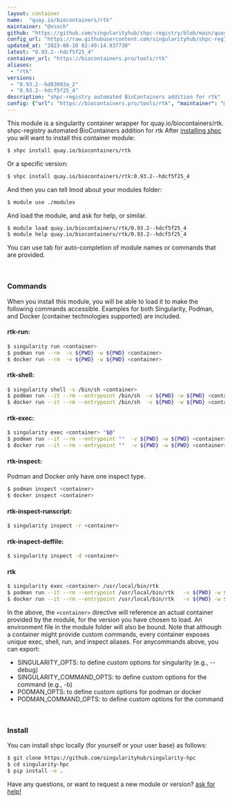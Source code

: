 ```yaml
---
layout: container
name:  "quay.io/biocontainers/rtk"
maintainer: "@vsoch"
github: "https://github.com/singularityhub/shpc-registry/blob/main/quay.io/biocontainers/rtk/container.yaml"
config_url: "https://raw.githubusercontent.com/singularityhub/shpc-registry/main/quay.io/biocontainers/rtk/container.yaml"
updated_at: "2023-08-10 02:49:14.937738"
latest: "0.93.2--hdcf5f25_4"
container_url: "https://biocontainers.pro/tools/rtk"
aliases:
 - "rtk"
versions:
 - "0.93.2--hd03093a_2"
 - "0.93.2--hdcf5f25_4"
description: "shpc-registry automated BioContainers addition for rtk"
config: {"url": "https://biocontainers.pro/tools/rtk", "maintainer": "@vsoch", "description": "shpc-registry automated BioContainers addition for rtk", "latest": {"0.93.2--hdcf5f25_4": "sha256:a33adc45a383d9cf2aa44eb469e360e630702db184b271af6b4b24be3c67394f"}, "tags": {"0.93.2--hd03093a_2": "sha256:d597102d8d468ab21ec4c46b8bc40b5d4fbaa9c1ecf3f390989da60214515b0b", "0.93.2--hdcf5f25_4": "sha256:a33adc45a383d9cf2aa44eb469e360e630702db184b271af6b4b24be3c67394f"}, "docker": "quay.io/biocontainers/rtk", "aliases": {"rtk": "/usr/local/bin/rtk"}}
---
```


This module is a singularity container wrapper for quay.io/biocontainers/rtk.
shpc-registry automated BioContainers addition for rtk
After [installing shpc](#install) you will want to install this container module:


```bash
$ shpc install quay.io/biocontainers/rtk
```

Or a specific version:

```bash
$ shpc install quay.io/biocontainers/rtk:0.93.2--hdcf5f25_4
```

And then you can tell lmod about your modules folder:

```bash
$ module use ./modules
```

And load the module, and ask for help, or similar.

```bash
$ module load quay.io/biocontainers/rtk/0.93.2--hdcf5f25_4
$ module help quay.io/biocontainers/rtk/0.93.2--hdcf5f25_4
```

You can use tab for auto-completion of module names or commands that are provided.

<br>

### Commands

When you install this module, you will be able to load it to make the following commands accessible.
Examples for both Singularity, Podman, and Docker (container technologies supported) are included.

#### rtk-run:

```bash
$ singularity run <container>
$ podman run --rm  -v ${PWD} -w ${PWD} <container>
$ docker run --rm  -v ${PWD} -w ${PWD} <container>
```

#### rtk-shell:

```bash
$ singularity shell -s /bin/sh <container>
$ podman run --it --rm --entrypoint /bin/sh  -v ${PWD} -w ${PWD} <container>
$ docker run --it --rm --entrypoint /bin/sh  -v ${PWD} -w ${PWD} <container>
```

#### rtk-exec:

```bash
$ singularity exec <container> "$@"
$ podman run --it --rm --entrypoint ""  -v ${PWD} -w ${PWD} <container> "$@"
$ docker run --it --rm --entrypoint ""  -v ${PWD} -w ${PWD} <container> "$@"
```

#### rtk-inspect:

Podman and Docker only have one inspect type.

```bash
$ podman inspect <container>
$ docker inspect <container>
```

#### rtk-inspect-runscript:

```bash
$ singularity inspect -r <container>
```

#### rtk-inspect-deffile:

```bash
$ singularity inspect -d <container>
```


#### rtk

```bash
$ singularity exec <container> /usr/local/bin/rtk
$ podman run --it --rm --entrypoint /usr/local/bin/rtk   -v ${PWD} -w ${PWD} <container> -c " $@"
$ docker run --it --rm --entrypoint /usr/local/bin/rtk   -v ${PWD} -w ${PWD} <container> -c " $@"
```



In the above, the `<container>` directive will reference an actual container provided
by the module, for the version you have chosen to load. An environment file in the
module folder will also be bound. Note that although a container
might provide custom commands, every container exposes unique exec, shell, run, and
inspect aliases. For anycommands above, you can export:

 - SINGULARITY_OPTS: to define custom options for singularity (e.g., --debug)
 - SINGULARITY_COMMAND_OPTS: to define custom options for the command (e.g., -b)
 - PODMAN_OPTS: to define custom options for podman or docker
 - PODMAN_COMMAND_OPTS: to define custom options for the command

<br>

### Install

You can install shpc locally (for yourself or your user base) as follows:

```bash
$ git clone https://github.com/singularityhub/singularity-hpc
$ cd singularity-hpc
$ pip install -e .
```

Have any questions, or want to request a new module or version? [ask for help!](https://github.com/singularityhub/singularity-hpc/issues)